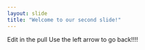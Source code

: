 ```yaml
---
layout: slide
title: "Welcome to our second slide!"
---
```

Edit in the pull
Use the left arrow to go back!!!!
